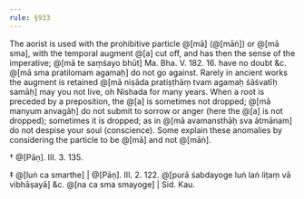 ```yaml
---
rule: §933
---
```


The aorist is used with the prohibitive particle @[mā] (@[māṅ]) or @[mā sma], with the temporal augment @[a] cut off, and has then the sense of the imperative; @[mā te saṃśayo bhūt] Ma. Bha. V. 182. 16. have no doubt &c. @[mā sma pratilomam agamaḥ] do not go against. Rarely in ancient works the augment is retained @[mā niṣāda pratiṣṭhāṃ tvam agamaḥ śāśvatīḥ samāḥ] may you not live, oh Nishada for many years. When a root is preceded by a preposition, the @[a] is sometimes not dropped; @[mā manyum anvagāḥ] do not submit to sorrow or anger (here the @[a] is not dropped); sometimes it is dropped; as in @[mā avamansthāḥ sva ātmānam] do not despise your soul (conscience). Some explain these anomalies by considering the particle to be @[mā] and not @[māṅ].

† @[Pāṇ]. III. 3. 135.

‡ @[luṅ ca smarthe] | @[Pāṇ]. III. 2. 122. @[purā śabdayoge luṅ laṅ liṭaṃ vā vibhāṣayā] &c. @[na ca sma smayoge] | Sid. Kau.
